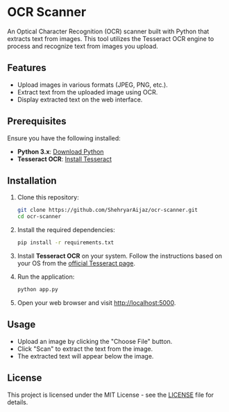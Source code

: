 
# OCR Scanner

An Optical Character Recognition (OCR) scanner built with Python that extracts text from images. This tool utilizes the Tesseract OCR engine to process and recognize text from images you upload.

## Features
- Upload images in various formats (JPEG, PNG, etc.).
- Extract text from the uploaded image using OCR.
- Display extracted text on the web interface.
  
## Prerequisites
Ensure you have the following installed:
- **Python 3.x**: [Download Python](https://www.python.org/downloads/)
- **Tesseract OCR**: [Install Tesseract](https://github.com/tesseract-ocr/tesseract)

## Installation

1. Clone this repository:

   ```bash
   git clone https://github.com/ShehryarAijaz/ocr-scanner.git
   cd ocr-scanner
   ```

2. Install the required dependencies:

   ```bash
   pip install -r requirements.txt
   ```

3. Install **Tesseract OCR** on your system. Follow the instructions based on your OS from the [official Tesseract page](https://github.com/tesseract-ocr/tesseract).

4. Run the application:

   ```bash
   python app.py
   ```

5. Open your web browser and visit [http://localhost:5000](http://localhost:5000).

## Usage
- Upload an image by clicking the "Choose File" button.
- Click "Scan" to extract the text from the image.
- The extracted text will appear below the image.

## License
This project is licensed under the MIT License - see the [LICENSE](LICENSE) file for details.
